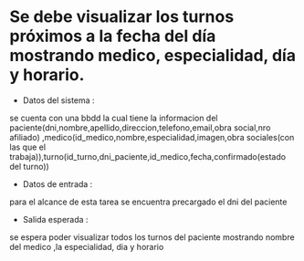 # Se debe visualizar los turnos próximos a la fecha del día mostrando medico, especialidad, día y horario.

- Datos del sistema :

se cuenta con una bbdd la cual tiene la informacion del paciente(dni,nombre,apellido,direccion,telefono,email,obra social,nro afiliado)
,medico(id_medico,nombre,especialidad,imagen,obra sociales(con las que el trabaja)),turno(id_turno,dni_paciente,id_medico,fecha,confirmado(estado del turno))

- Datos de entrada :

para el alcance de esta tarea se encuentra precargado el dni del paciente 

- Salida esperada :

se espera poder visualizar todos los turnos del paciente mostrando nombre del medico ,la especialidad, dia y horario 


